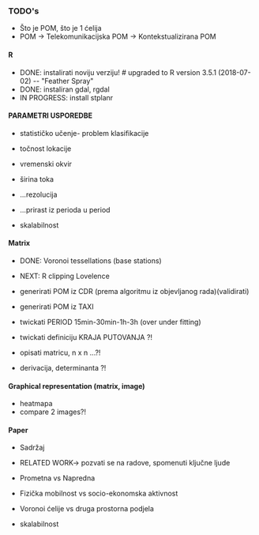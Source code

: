 ### TODO's
* Što je POM, što je 1 ćelija
* POM -> Telekomunikacijska POM -> Kontekstualizirana POM

#### R
* DONE: instalirati noviju verziju! # upgraded to R version 3.5.1 (2018-07-02) -- "Feather Spray"
* DONE: instaliran gdal, rgdal
* IN PROGRESS: install stplanr

#### **PARAMETRI USPOREDBE**
* statističko učenje- problem klasifikacije

* točnost lokacije
* vremenski okvir
* širina toka

* ...rezolucija
* ...prirast iz perioda u period

* skalabilnost

#### Matrix
* DONE: Voronoi tessellations (base stations)
* NEXT: R clipping Lovelence
* generirati POM iz CDR (prema algoritmu iz objevljanog rada)(validirati)

* generirati POM iz TAXI

* twickati PERIOD 15min-30min-1h-3h (over under fitting)
* twickati definiciju KRAJA PUTOVANJA ?!

* opisati matricu, n x n ...?!
* derivacija, determinanta ?!

#### Graphical representation (matrix, image)

* heatmapa
* compare 2 images?! 

#### Paper

* Sadržaj
* RELATED WORK-> pozvati se na radove, spomenuti ključne ljude

* Prometna vs Napredna
* Fizička mobilnost vs socio-ekonomska aktivnost
* Voronoi ćelije vs druga prostorna podjela
* skalabilnost

